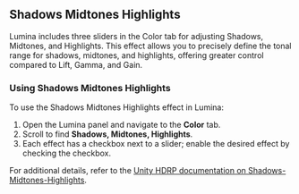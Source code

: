 ﻿## Shadows Midtones Highlights

Lumina includes three sliders in the Color tab for adjusting Shadows, Midtones, and Highlights. This effect allows you to precisely define the tonal range for shadows, midtones, and highlights, offering greater control compared to Lift, Gamma, and Gain.

### Using Shadows Midtones Highlights

To use the Shadows Midtones Highlights effect in Lumina:

1. Open the Lumina panel and navigate to the **Color** tab.
2. Scroll to find **Shadows, Midtones, Highlights**.
3. Each effect has a checkbox next to a slider; enable the desired effect by checking the checkbox.

For additional details, refer to the [Unity HDRP documentation on Shadows-Midtones-Highlights](https://docs.unity3d.com/Packages/com.unity.render-pipelines.high-definition@13.1/manual/Post-Processing-Shadows-Midtones-Highlights.html).